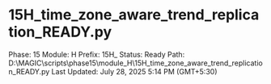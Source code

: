 # 15H_time_zone_aware_trend_replication_READY.py

Phase: 15
Module: H
Prefix: 15H_
Status: Ready
Path: D:\MAGIC\scripts\phase15\module_H\15H_time_zone_aware_trend_replication_READY.py
Last Updated: July 28, 2025 5:14 PM (GMT+5:30)